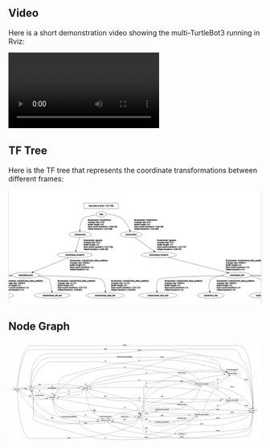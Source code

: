 ## Video 

Here is a short demonstration video showing the multi-TurtleBot3 running in Rviz:

![Multi-TurtleBot3 Simulation in Rviz](multi_turtlebot_move_base.mp4)

## TF Tree

Here is the TF tree that represents the coordinate transformations between different frames:

![TF Tree](tf_tree.png)

## Node Graph

![Node Graph](node.png)
